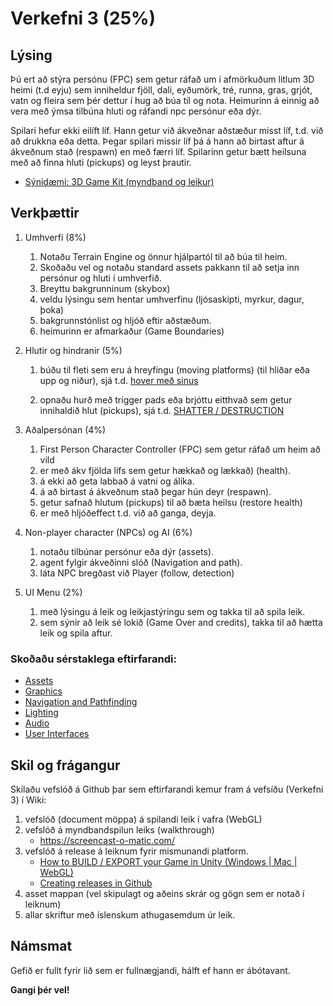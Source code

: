 # Verkefni 3 (25%)

## Lýsing

Þú ert að stýra persónu (FPC) sem getur ráfað um í afmörkuðum litlum 3D heimi (t.d eyju) sem inniheldur fjöll, dali, eyðumörk, tré, runna, gras, grjót, vatn og fleira sem þér dettur í hug að búa til og nota. Heimurinn á einnig að vera með ýmsa tilbúna hluti og ráfandi npc persónur eða dýr. 

Spilari hefur ekki eilíft líf. Hann getur við ákveðnar aðstæður misst líf, t.d. við að drukkna eða detta. Þegar spilari missir líf þá á hann að birtast aftur á ákveðnum stað (respawn) en með færri líf. Spilarinn getur bætt heilsuna með að finna hluti (pickups) og leyst þrautir.

- [Sýnidæmi: 3D Game Kit (myndband og leikur)](https://learn.unity.com/tutorial/quick-start#)

## Verkþættir

1. Umhverfi (8%)
   1. Notaðu Terrain Engine og önnur hjálpartól til að búa til heim.
   1. Skoðaðu vel og notaðu standard assets pakkann til að setja inn persónur og hluti í umhverfið.
   1. Breyttu bakgrunninum (skybox)
   1. veldu lýsingu sem hentar umhverfinu (ljósaskipti, myrkur, dagur, þoka)
   1. bakgrunnstónlist og hljóð eftir aðstæðum.
   1. heimurinn er afmarkaður (Game Boundaries)
   
1. Hlutir og hindranir (5%)  
   1. búðu til fleti sem eru á hreyfingu (moving platforms) (til hliðar eða upp og niður), sjá t.d. [hover með sinus](https://www.youtube.com/watch?v=pEXdTLsEAjk)
      
   1. opnaðu hurð með trigger pads eða brjóttu eitthvað sem getur innihaldið hlut (pickups), sjá t.d. [SHATTER / DESTRUCTION](https://www.youtube.com/watch?v=EgNV0PWVaS8) 

1. Aðalpersónan (4%)
   1. First Person Character Controller (FPC) sem getur ráfað um heim að vild 
   1. er með ákv fjölda lífs sem getur hækkað og lækkað) (health).
   1. á ekki að geta labbað á vatni og álíka.
   1. á að birtast á ákveðnum stað þegar hún deyr (respawn).
   1. getur safnað hlutum (pickups) til að bæta heilsu (restore health)
   1. er með hljóðeffect t.d. við að ganga, deyja.

1. Non-player character (NPCs) og AI (6%)
   1. notaðu tilbúnar persónur eða dýr (assets).
   1. agent fylgir ákveðinni slóð (Navigation and path).
   1. láta NPC bregðast við Player (follow, detection)

1. UI Menu (2%)
   1. með lýsingu á leik og leikjastýringu sem og takka til að spila leik.
   1. sem sýnir að leik sé lokið (Game Over and credits), takka til að hætta leik og spila aftur.


### Skoðaðu sérstaklega eftirfarandi:

* [Assets](https://docs.unity3d.com/Manual/AssetWorkflow.html) 
* [Graphics](https://docs.unity3d.com/Manual/Graphics.html)
* [Navigation and Pathfinding](https://docs.unity3d.com/Manual/Navigation.html) 
* [Lighting](https://docs.unity3d.com/Manual/LightingOverview.html) 
* [Audio](https://docs.unity3d.com/Manual/Audio.html) 
* [User Interfaces](https://docs.unity3d.com/Manual/UIToolkits.html)


## Skil og frágangur
Skilaðu vefslóð á Github þar sem eftirfarandi kemur fram á vefsíðu (Verkefni 3) í Wiki:

1. vefslóð (document möppa) á spilandi leik í vafra (WebGL)
1. vefslóð á myndbandspilun leiks (walkthrough) 
   * https://screencast-o-matic.com/
1. vefslóð á release á leiknum fyrir mismunandi platform.
   * [How to BUILD / EXPORT your Game in Unity (Windows | Mac | WebGL)](https://www.youtube.com/watch?v=7nxKAtxGSn8)
   * [Creating releases in Github](https://help.github.com/en/github/administering-a-repository/creating-releases)
1. asset mappan (vel skipulagt og aðeins skrár og gögn sem er notað í leiknum)
1. allar skriftur með íslenskum athugasemdum úr leik.


## Námsmat
Gefið er fullt fyrir lið sem er fullnægjandi, hálft ef hann er ábótavant.

**Gangi þér vel!**
